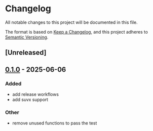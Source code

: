 # Changelog

All notable changes to this project will be documented in this file.

The format is based on [Keep a Changelog](https://keepachangelog.com/en/1.0.0/),
and this project adheres to [Semantic Versioning](https://semver.org/spec/v2.0.0.html).

## [Unreleased]

## [0.1.0](https://github.com/semcp/semcp/releases/tag/snpx-v0.1.0) - 2025-06-06

### Added

- add release workflows
- add suvx support

### Other

- remove unused functions to pass the test

